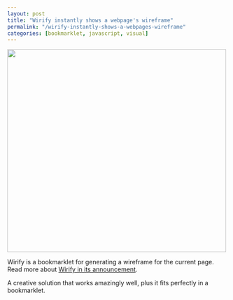 ```yaml
---
layout: post
title: "Wirify instantly shows a webpage's wireframe"
permalink: "/wirify-instantly-shows-a-webpages-wireframe"
categories: [bookmarklet, javascript, visual]
---
```


<a href="http://localhost:8888/iamnearlythere.com/wp-content/uploads/2011/01/tumblr_lettwq4gQX1qbj7juo1_1280.jpg.scaled1000.jpg"><img src="http://localhost:8888/iamnearlythere.com/wp-content/uploads/2011/01/tumblr_lettwq4gQX1qbj7juo1_1280.jpg.scaled1000-300x278.jpg" alt="" width="500" height="464" /></a>

Wirify is a bookmarklet for generating a wireframe for the current page. Read more about <a href="http://www.volkside.com/2010/12/introducing-wirify-the-web-as-wireframes/">Wirify in its announcement</a>.

A creative solution that works amazingly well, plus it fits perfectly in a bookmarklet.

